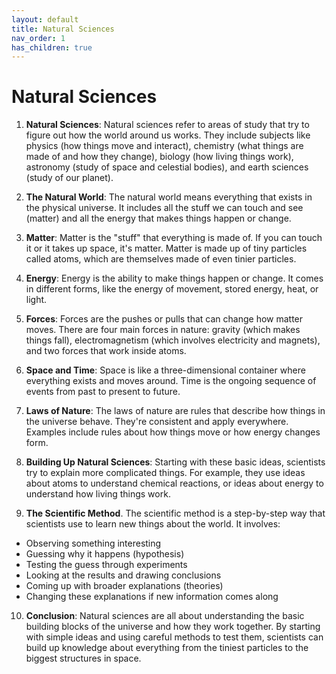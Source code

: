 ```yaml
---
layout: default
title: Natural Sciences
nav_order: 1
has_children: true
---
```


# **Natural Sciences**

1. **Natural Sciences**: Natural sciences refer to areas of study that try to figure out how the world around us works. They include subjects like physics (how things move and interact), chemistry (what things are made of and how they change), biology (how living things work), astronomy (study of space and celestial bodies), and earth sciences (study of our planet).

2. **The Natural World**: The natural world means everything that exists in the physical universe. It includes all the stuff we can touch and see (matter) and all the energy that makes things happen or change.

3. **Matter**: Matter is the "stuff" that everything is made of. If you can touch it or it takes up space, it's matter. Matter is made up of tiny particles called atoms, which are themselves made of even tinier particles.

4. **Energy**: Energy is the ability to make things happen or change. It comes in different forms, like the energy of movement, stored energy, heat, or light.

5. **Forces**: Forces are the pushes or pulls that can change how matter moves. There are four main forces in nature: gravity (which makes things fall), electromagnetism (which involves electricity and magnets), and two forces that work inside atoms.

6. **Space and Time**: Space is like a three-dimensional container where everything exists and moves around. Time is the ongoing sequence of events from past to present to future.

7. **Laws of Nature**: The laws of nature are rules that describe how things in the universe behave. They're consistent and apply everywhere. Examples include rules about how things move or how energy changes form.

8. **Building Up Natural Sciences**: Starting with these basic ideas, scientists try to explain more complicated things. For example, they use ideas about atoms to understand chemical reactions, or ideas about energy to understand how living things work.

9. **The Scientific Method**. The scientific method is a step-by-step way that scientists use to learn new things about the world. It involves:
* Observing something interesting
* Guessing why it happens (hypothesis)
* Testing the guess through experiments
* Looking at the results and drawing conclusions
* Coming up with broader explanations (theories)
* Changing these explanations if new information comes along

10. **Conclusion**: Natural sciences are all about understanding the basic building blocks of the universe and how they work together. By starting with simple ideas and using careful methods to test them, scientists can build up knowledge about everything from the tiniest particles to the biggest structures in space.
